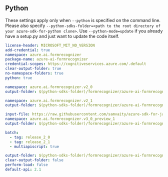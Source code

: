 ## Python

These settings apply only when `--python` is specified on the command line.
Please also specify `--python-sdks-folder=<path to the root directory of your azure-sdk-for-python clone>`.
Use `--python-mode=update` if you already have a setup.py and just want to update the code itself.


``` yaml
license-header: MICROSOFT_MIT_NO_VERSION
add-credential: true
namespace: azure.ai.formrecognizer
package-name: azure-ai-formrecognizer
credential-scopes: https://cognitiveservices.azure.com/.default
clear-output-folder: true
no-namespace-folders: true
python: true
```

``` yaml $(tag) == 'release_2_0'
namespace: azure.ai.formrecognizer.v2_0
output-folder: $(python-sdks-folder)/formrecognizer/azure-ai-formrecognizer/azure/ai/formrecognizer/_generated/v2_0
```

``` yaml $(tag) == 'release_2_1'
namespace: azure.ai.formrecognizer.v2_1
output-folder: $(python-sdks-folder)/formrecognizer/azure-ai-formrecognizer/azure/ai/formrecognizer/_generated/v2_1
```

``` yaml $(tag) == 'release_3_0_preview.1'
input-file: https://raw.githubusercontent.com/samvaity/azure-sdk-for-java/fr-3-design/sdk/formrecognizer/azure-ai-formrecognizer/swagger/fr-3.json
namespace: azure.ai.formrecognizer.v3_0_preview_1
output-folder: $(python-sdks-folder)/formrecognizer/azure-ai-formrecognizer/azure/ai/formrecognizer/_generated/v3_0_preview_1
```


```yaml $(multiapi)
batch:
  - tag: release_2_0
  - tag: release_2_1
  - multiapiscript: true
```

``` yaml $(multiapiscript)
output-folder: $(python-sdks-folder)/formrecognizer/azure-ai-formrecognizer/azure/ai/formrecognizer/_generated
clear-output-folder: false
perform-load: false
default-api: 2.1
```
